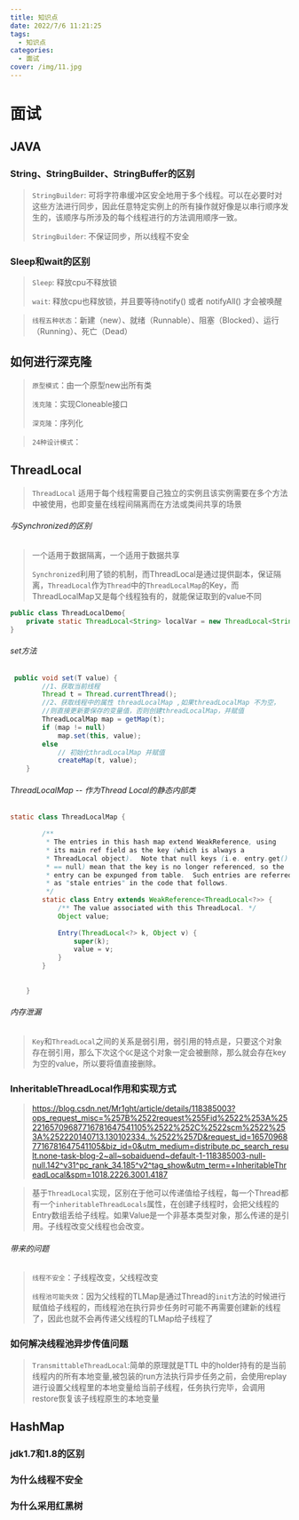 ```yaml
---
title: 知识点
date: 2022/7/6 11:21:25
tags:
  - 知识点
categories:
  - 面试
cover: /img/11.jpg
---
```




# 面试

## JAVA

### String、StringBuilder、StringBuffer的区别

> `StringBuilder`: 可将字符串缓冲区安全地用于多个线程。可以在必要时对这些方法进行同步，因此任意特定实例上的所有操作就好像是以串行顺序发生的，该顺序与所涉及的每个线程进行的方法调用顺序一致。
>
> `StringBuilder`: 不保证同步，所以线程不安全

### Sleep和wait的区别

> `Sleep`: 释放cpu不释放锁
>
> `wait`: 释放cpu也释放锁，并且要等待notify() 或者 notifyAll() 才会被唤醒

> `线程五种状态`：新建（new）、就绪（Runnable）、阻塞（Blocked）、运行（Running）、死亡（Dead）

## 如何进行深克隆

> `原型模式`：由一个原型new出所有类
>
> `浅克隆`：实现Cloneable接口
>
> `深克隆`：序列化

> `24种设计模式`：

## ThreadLocal

> `ThreadLocal` 适用于每个线程需要自己独立的实例且该实例需要在多个方法中被使用，也即变量在线程间隔离而在方法或类间共享的场景

###### 与Synchronized的区别

> 一个适用于数据隔离，一个适用于数据共享
>
> `Synchronized`利用了锁的机制，而ThreadLocal是通过提供副本，保证隔离，`ThreadLocal`作为`Thread`中的`ThreadLocalMap`的Key，而ThreadLocalMap又是每个线程独有的，就能保证取到的value不同

```java
public class ThreadLocalDemo{
    private static ThreadLocal<String> localVar = new ThreadLocal<String>();
}
```

###### set方法

```java
 public void set(T value) {
        //1、获取当前线程
        Thread t = Thread.currentThread();
        //2、获取线程中的属性 threadLocalMap ,如果threadLocalMap 不为空，
        //则直接更新要保存的变量值，否则创建threadLocalMap，并赋值
        ThreadLocalMap map = getMap(t);
        if (map != null)
            map.set(this, value);
        else
            // 初始化thradLocalMap 并赋值
            createMap(t, value);
    }
```

###### ThreadLocalMap -- 作为Thread Local的静态内部类

```java
static class ThreadLocalMap {
 
        /**
         * The entries in this hash map extend WeakReference, using
         * its main ref field as the key (which is always a
         * ThreadLocal object).  Note that null keys (i.e. entry.get()
         * == null) mean that the key is no longer referenced, so the
         * entry can be expunged from table.  Such entries are referred to
         * as "stale entries" in the code that follows.
         */
        static class Entry extends WeakReference<ThreadLocal<?>> {
            /** The value associated with this ThreadLocal. */
            Object value;
 
            Entry(ThreadLocal<?> k, Object v) {
                super(k);
                value = v;
            }
        }
 
        
    }
```

###### 内存泄漏

> `Key`和`ThreadLocal`之间的关系是弱引用，弱引用的特点是，只要这个对象存在弱引用，那么下次这个`GC`是这个对象一定会被删除，那么就会存在key为空的value，所以要将值直接删除。

### InheritableThreadLocal作用和实现方式

> https://blog.csdn.net/Mr1ght/article/details/118385003?ops_request_misc=%257B%2522request%255Fid%2522%253A%2522165709687716781647541105%2522%252C%2522scm%2522%253A%252220140713.130102334..%2522%257D&request_id=165709687716781647541105&biz_id=0&utm_medium=distribute.pc_search_result.none-task-blog-2~all~sobaiduend~default-1-118385003-null-null.142^v31^pc_rank_34,185^v2^tag_show&utm_term=+InheritableThreadLocal&spm=1018.2226.3001.4187

> 基于`ThreadLocal`实现，区别在于他可以传递值给子线程，每一个Thread都有一个`inheritableThreadLocals`属性，在创建子线程时，会把父线程的Entry数组丢给子线程。如果Value是一个非基本类型对象，那么传递的是引用。子线程改变父线程也会改变。

###### 带来的问题

> `线程不安全`：子线程改变，父线程改变
>
> `线程池可能失效`：因为父线程的TLMap是通过Thread的`init`方法的时候进行赋值给子线程的，而线程池在执行异步任务时可能不再需要创建新的线程了，因此也就不会再传递父线程的TLMap给子线程了

### 如何解决线程池异步传值问题

> `TransmittableThreadLocal`:简单的原理就是TTL 中的holder持有的是当前线程内的所有本地变量,被包装的run方法执行异步任务之前，会使用replay进行设置父线程里的本地变量给当前子线程，任务执行完毕，会调用restore恢复该子线程原生的本地变量

## HashMap

### jdk1.7和1.8的区别

### 为什么线程不安全

### 为什么采用红黑树
